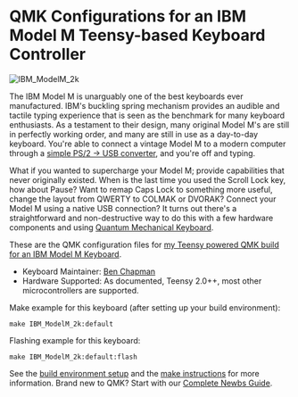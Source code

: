 # QMK Configurations for an IBM Model M Teensy-based Keyboard Controller

![IBM_ModelM_2k](https://www.crackedthecode.co/supercharge-your-ibm-model-m-with-qmk/ibm-model-m-keyboard_feature.jpg)

The IBM Model M is unarguably one of the best keyboards ever manufactured. IBM's buckling spring mechanism provides an audible and tactile typing experience that is seen as the benchmark for many keyboard enthusiasts. As a testament to their design, many original Model M's are still in perfectly working order, and many are still in use as a day-to-day keyboard. You're able to connect a vintage Model M to a modern computer through a [simple PS/2 -> USB converter](https://www.monoprice.com/product?p_id=10934), and you're off and typing.

What if you wanted to supercharge your Model M; provide capabilities that never originally existed. When is the last time you used the Scroll Lock key, how about Pause? Want to remap Caps Lock to something more useful, change the layout from QWERTY to COLMAK or DVORAK? Connect your Model M using a native USB connection? It turns out there's a straightforward and non-destructive way to do this with a few hardware components and using [Quantum Mechanical Keyboard](https://docs.qmk.fm/#/).

These are the QMK configuration files for [my Teensy powered QMK build for an IBM Model M Keyboard](https://www.crackedthecode.co/how-to-supercharge-your-ibm-model-m-with-qmk/).

* Keyboard Maintainer: [Ben Chapman](https://github.com/Ben-Chapman)
* Hardware Supported: As documented, Teensy 2.0++, most other microcontrollers are supported.

Make example for this keyboard (after setting up your build environment):

    make IBM_ModelM_2k:default

Flashing example for this keyboard:

    make IBM_ModelM_2k:default:flash

See the [build environment setup](https://docs.qmk.fm/#/getting_started_build_tools) and the [make instructions](https://docs.qmk.fm/#/getting_started_make_guide) for more information. Brand new to QMK? Start with our [Complete Newbs Guide](https://docs.qmk.fm/#/newbs).
